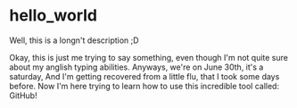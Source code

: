 # hello_world
Well, this is a longn't description ;D

Okay, this is just me trying to say something, even though I'm not quite sure about my anglish typing abilities.
Anyways, we're on June 30th, it's a saturday, And I'm getting recovered from a little flu, that I took some days before.
Now I'm here trying to learn how to use this incredible tool called: GitHub!

